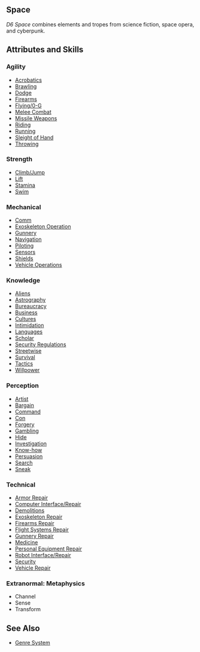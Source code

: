 Space
-----

_D6 Space_ combines elements and tropes from science fiction, space opera, and cyberpunk.

Attributes and Skills
---------------------

### Agility

- [Acrobatics](Acrobatics.md)
- [Brawling](Fighting.md)
- [Dodge](Dodge.md)
- [Firearms](Marksmanship.md#firearms)
- [Flying/0-G](Flying.md)
- [Melee Combat](MeleeCombat.md)
- [Missile Weapons](Marksmanship.md#missile-weapons)
- [Riding](Riding.md)
- [Running](Running.md)
- [Sleight of Hand](SleightOfHand.md)
- [Throwing](Throwing.md)

### Strength

- [Climb/Jump](ClimbJump.md)
- [Lift](Lifting.md)
- [Stamina](Stamina.md)
- [Swim](Swimming.md)

### Mechanical

- [Comm](Tech.md#comm)
- [Exoskeleton Operation](Piloting.md#exoskeleton-operation)
- [Gunnery](Tech.md#gunnery)
- [Navigation](Tech.md#navigation)
- [Piloting](Piloting.md#piloting)
- [Sensors](Tech.md#sensors)
- [Shields](Tech.md#shields)
- [Vehicle Operations](Piloting.md#vehicle-operations)

### Knowledge

- [Aliens](Scholar.md#aliens)
- [Astrography](Scholar.md#astrography)
- [Bureaucracy](Scholar.md#bureaucracy)
- [Business](Business.md)
- [Cultures](Scholar.md#cultures)
- [Intimidation](Intimidation.md)
- [Languages](Languages.md)
- [Scholar](Scholar.md)
- [Security Regulations](Scholar.md#security-regulations)
- [Streetwise](Streetwise.md)
- [Survival](Survival.md)
- [Tactics](Scholar.md#tactics)
- [Willpower](Mettle.md)

### Perception

- [Artist](Artist.md)
- [Bargain](Persuasion.md#bargain)
- [Command](Command.md)
- [Con](Con.md)
- [Forgery](Artist.md#forgery)
- [Gambling](Gambling.md)
- [Hide](Hide.md)
- [Investigation](Investigation.md)
- [Know-how](Know-how.md)
- [Persuasion](Persuasion.md)
- [Search](Search.md)
- [Sneak](Sneak.md)

### Technical

- [Armor Repair](RepairCraft.md#armor-repair)
- [Computer Interface/Repair](Tech.md#computer-interfacerepair)
- [Demolitions](Traps.md#demolitions)
- [Exoskeleton Repair](RepairCraft.md#exoskeleton-repair)
- [Firearms Repair](RepairCraft.md#firearms-repair)
- [Flight Systems Repair](RepairCraft.md#flight-systems-repair)
- [Gunnery Repair](RepairCraft.md#gunnery-repair)
- [Medicine](Medicine.md)
- [Personal Equipment Repair](RepairCraft.md#personal-equipment-repair)
- [Robot Interface/Repair](Tech.md#robot-interfacerepair)
- [Security](Traps.md#security)
- [Vehicle Repair](RepairCraft.md#vehicle-repair)

### Extranormal: Metaphysics

- Channel
- Sense
- Transform

See Also
--------

- [Genre System](GenreSystem.md)
